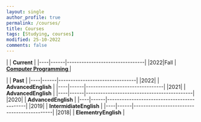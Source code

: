 ```yaml
---
layout: single
author_profile: true
permalink: /courses/
title: Courses
tags: [Studying, courses]
modified: 25-10-2022
comments: false
---
```



|           | **Current**                    |
|----|------|--------------------------------|
|2022|Fall  | **<a href="">Computer Programming </a>**         |


|           | **Past**                       |
|----|------|--------------------------------|
|2022|      | **AdvancedEnglish**            |
|----|------|--------------------------------|
|2021|      | **AdvancedEnglish**            |
|----|------|--------------------------------------------|
|2020|      | **AdvancedEnglish**                        |
|----|------|--------------------------------------------|
|2019|      | **IntermidiateEnglish**             |
|----|------|--------------------------------------------|
|2018|      | **ElementryEnglish**                       |
